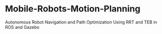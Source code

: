 # Mobile-Robots-Motion-Planning
Autonomous Robot Navigation and Path Optimization Using RRT and TEB in ROS and Gazebo
